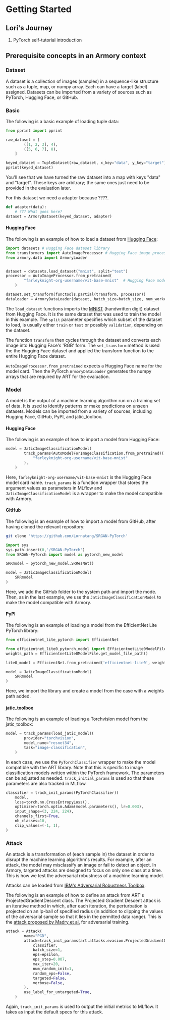 # Getting Started

## Lori's Journey

1. PyTorch self-tutorial introduction



## Prerequisite concepts in an Armory context

### Dataset

A dataset is a collection of images (samples) in a sequence-like structure such as a
tuple, map, or numpy array. Each can have a target (label) assigned. Datasets can be
imported from a variety of sources such as PyTorch, Hugging Face, or GitHub.

### Basic

The following is a basic example of loading tuple data:

```python
from pprint import pprint

raw_dataset = [
        ([1, 2, 3], 4),
        ([5, 6, 7], 8),
    ]

keyed_dataset = TupleDataset(raw_dataset, x_key="data", y_key="target")
pprint(keyed_dataset)
```

You'll see that we have turned the raw dataset into a map with keys "data" and "target". These keys are arbitrary; the same ones just need to be provided in the evaluation later.

For this dataset we need a adapter because ????.

```python
def adapter(data):
    # ??? What goes here?
dataset = ArmoryDataset(keyed_dataset, adapter)
```

#### Hugging Face

The following is an example of how to load a dataset from [Hugging Face][huggingface]:

```python
import datasets # Hugging Face dataset library
from transformers import AutoImageProcessor # Hugging Face image processor class
from armory.data import ArmoryLoader


dataset = datasets.load_dataset("mnist", split="test")
processor = AutoImageProcessor.from_pretrained(
        "farleyknight-org-username/vit-base-mnist"  # Hugging Face model card
    )

dataset.set_transform(functools.partial(transform, processor))
dataloader = ArmoryDataLoader(dataset, batch_size=batch_size, num_workers=5)
```

The `load_dataset` functions imports the [MNIST][mnist] (handwritten digit) dataset from
Hugging Face. It is the same dataset that was used to train the model in this example. The `split` parameter specifies which subset of the dataset to load,
is usually either `train` or `test` or possibly `validation`, depending on the dataset.

The function `transform` then cycles through the dataset and converts each image into Hugging Face's 'RGB' form. The `set_transform` method is used the the Hugging Face dataset and applied the transform function to the entire Hugging Face dataset.

`AutoImageProcessor.from_pretrained` expects a Hugging Face name for the model
card. Then the PyTorch `ArmoryDataLoader` generates the numpy arrays that are required by ART for
the evaluation.

[huggingface]: https://huggingface.co/
[mnist]: https://huggingface.co/datasets/mnist

### Model

A model is the output of a machine learning algorithm run on a training set of data. It is used to identify patterns or make predictions on unseen datasets. Models can be imported from a variety of sources, including Hugging Face, GitHub, PyPI, and jatic_toolbox.

#### Hugging Face

The following is an example of how to import a model from Hugging Face:
```python
model = JaticImageClassificationModel(
        track_params(AutoModelForImageClassification.from_pretrained)(
            "farleyknight-org-username/vit-base-mnist"
        ),
    )
```
Here, `farleyknight-org-username/vit-base-mnist` is the Hugging Face model card name. `track_params` is a function wrapper that stores the argument values as parameters in MLflow and `JaticImageClassificationModel` is a wrapper to make the model compatible with Armory.

#### GitHub

The following is an example of how to import a model from GitHub, after having cloned the relevant repository:

```bash
git clone 'https://github.com/Lornatang/SRGAN-PyTorch'
```

```python
import sys
sys.path.insert(0,'/SRGAN-PyTorch')
from SRGAN-PyTorch import model as pytorch_new_model

SRRmodel = pytorch_new_model.SRResNet()

model = JaticImageClassificationModel(
    SRRmodel
)
```
Here, we add the GitHub folder to the system path and import the mode. Then, as in the last example, we use the `JaticImageClassificationModel` to make the model compatible with Armory.

#### PyPI

The following is an example of loading a model from the EfficientNet Lite PyTorch library:
```python
from efficientnet_lite_pytorch import EfficientNet

from efficientnet_lite0_pytorch_model import EfficientnetLite0ModelFile
weights_path = EfficientnetLite0ModelFile.get_model_file_path()

lite0_model = EfficientNet.from_pretrained('efficientnet-lite0', weights_path = weights_path )

model = JaticImageClassificationModel(
    SRRmodel
)
```
Here, we import the library and create a model from the case with a weights path added.

#### jatic_toolbox

The following is an example of loading a Torchvision model from the jatic_toolbox:

```python
model = track_params(load_jatic_model)(
        provider="torchvision",
        model_name="resnet34",
        task="image-classification",
    )
```


In each case, we use the `PyTorchClassifier` wrapper to make the model compatible with the ART library. Note that this is specific to image classification models written within the PyTorch framework. The parameters can be adjusted as needed. `track_initial_params` is used so that these parameters are also tracked in MLflow.

```python
classifier = track_init_params(PyTorchClassifier)(
    model,
    loss=torch.nn.CrossEntropyLoss(),
    optimizer=torch.optim.Adam(model.parameters(), lr=0.003),
    input_shape=(3, 224, 224),
    channels_first=True,
    nb_classes=10,
    clip_values=(-1, 1),
)
```

### Attack

An attack is a transformation of (each sample in) the dataset in order to disrupt the machine learning algorithm's results. For example, after an attack, the model may misclassify an image or fail to detect an object. In Armory, targeted attacks are designed to focus on only one class at a time. This is how we test the adversarial robustness of a machine learning model.

Attacks can be loaded from [IBM's Adversarial Robustness Toolbox][art].

The following is an example of how to define an attack from ART's ProjectedGradientDescent class. The Projected Gradient Descent attack is an iterative method in which, after each iteration, the perturbation is projected on an lp-ball of specified radius (in addition to clipping the values of the adversarial sample so that it lies in the permitted data range). This is the [attack proposed by Madry et al.][paper] for adversarial training.
```python
attack = Attack(
        name="PGD",
        attack=track_init_params(art.attacks.evasion.ProjectedGradientDescent)(
            classifier,
            batch_size=1,
            eps=epsilon,
            eps_step=0.007,
            max_iter=20,
            num_random_init=1,
            random_eps=False,
            targeted=False,
            verbose=False,
        ),
        use_label_for_untargeted=True,
    )
```
Again, `track_init_params` is used to output the initial metrics to MLflow. It takes as input the default specs for this attack.

[art]: https://github.com/Trusted-AI/adversarial-robustness-toolbox
[paper]: https://arxiv.org/abs/1706.06083

